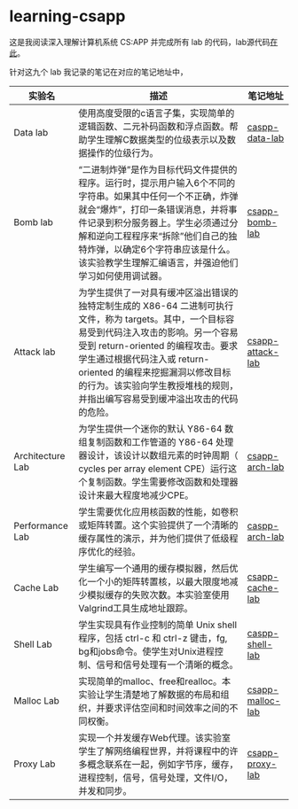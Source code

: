 # learning-csapp


这是我阅读深入理解计算机系统 CS:APP 并完成所有 lab 的代码，lab源代码[在此](ttp://csapp.cs.cmu.edu/3e/labs.html)。

针对这九个 lab 我记录的笔记在对应的笔记地址中，

实验名| 描述 | 笔记地址
--- | --- | ---
Data lab | 使用高度受限的c语言子集，实现简单的逻辑函数、二元补码函数和浮点函数。帮助学生理解C数据类型的位级表示以及数据操作的位级行为。| [caspp-data-lab](https://qifanwang.github.io/labs/2021/05/06/csapp-data-lab/)
Bomb lab | “二进制炸弹”是作为目标代码文件提供的程序。运行时，提示用户输入6个不同的字符串。如果其中任何一个不正确，炸弹就会“爆炸”，打印一条错误消息，并将事件记录到积分服务器上。学生必须通过分解和逆向工程程序来“拆除”他们自己的独特炸弹，以确定6个字符串应该是什么。该实验教学生理解汇编语言，并强迫他们学习如何使用调试器。 | [csapp-bomb-lab](https://qifanwang.github.io/labs/2021/05/07/csapp-bomb-lab/)
Attack lab | 为学生提供了一对具有缓冲区溢出错误的独特定制生成的 X86-64 二进制可执行文件，称为 targets。其中，一个目标容易受到代码注入攻击的影响。另一个容易受到 return-oriented 的编程攻击。要求学生通过根据代码注入或 return-oriented 的编程来挖掘漏洞以修改目标的行为。该实验向学生教授堆栈的规则，并指出编写容易受到缓冲溢出攻击的代码的危险。 | [csapp-attack-lab](https://qifanwang.github.io/labs/2021/05/11/csapp-attack-lab/)
Architecture Lab | 为学生提供一个迷你的默认 Y86-64 数组复制函数和工作管道的 Y86-64 处理器设计，该设计以数组元素的时钟周期（ cycles per array element CPE）运行这个复制函数。学生需要修改函数和处理器设计来最大程度地减少CPE。 | [csapp-arch-lab](https://qifanwang.github.io/labs/2021/05/23/csapp-arch-lab/)
Performance Lab | 学生需要优化应用核函数的性能，如卷积或矩阵转置。这个实验提供了一个清晰的缓存属性的演示，并为他们提供了低级程序优化的经验。 | [caspp-arch-lab](https://qifanwang.github.io/labs/2021/05/23/csapp-arch-lab/)
Cache Lab | 学生编写一个通用的缓存模拟器，然后优化一个小的矩阵转置核，以最大限度地减少模拟缓存的失败次数。本实验室使用Valgrind工具生成地址跟踪。 | [csapp-cache-lab](https://qifanwang.github.io/labs/2021/06/11/csapp-cache-lab/)
Shell Lab | 学生实现具有作业控制的简单 Unix shell 程序，包括 ctrl-c 和 ctrl-z 键击，fg, bg和jobs命令。使学生对Unix进程控制、信号和信号处理有一个清晰的概念。| [caspp-shell-lab](https://qifanwang.github.io/labs/2021/06/15/csapp-shell-lab/)
Malloc Lab | 实现简单的malloc、free和realloc。本实验让学生清楚地了解数据的布局和组织，并要求评估空间和时间效率之间的不同权衡。| [csapp-malloc-lab](https://qifanwang.github.io/labs/2021/10/08/csapp-malloc-lab/) 
Proxy Lab | 实现一个并发缓存Web代理。该实验室学生了解网络编程世界，并将课程中的许多概念联系在一起，例如字节序，缓存，进程控制，信号，信号处理，文件I/O，并发和同步。 | [csapp-proxy-lab](https://qifanwang.github.io/labs/2021/10/20/csapp-proxy-lab/)
